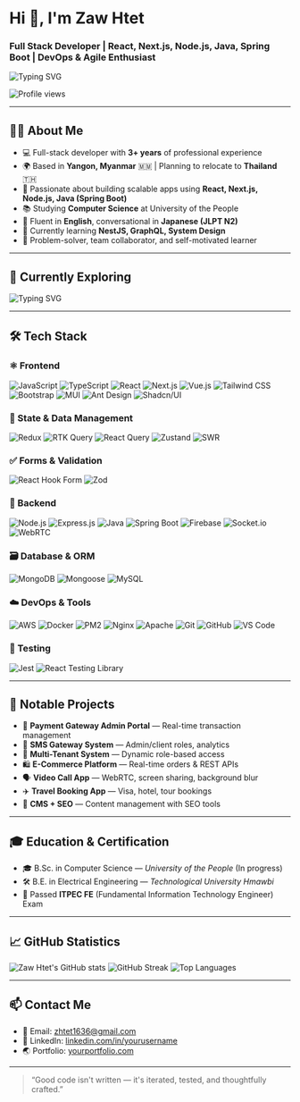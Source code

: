 # Hi 👋, I'm Zaw Htet

### Full Stack Developer | React, Next.js, Node.js, Java, Spring Boot | DevOps & Agile Enthusiast

![Typing SVG](https://readme-typing-svg.demolab.com?font=Fira+Code&pause=1000&width=500&lines=Frontend+%2F+Backend+Engineer;Full+Stack+JavaScript+Developer;React+%2B+Next.js+%2B+Spring+Boot;Always+Learning+New+Tech+%F0%9F%9A%80)

![Profile views](https://komarev.com/ghpvc/?username=zawhtet1636&label=Profile%20views&color=0e75b6&style=flat)

---

## 👨‍💻 About Me

- 💻 Full-stack developer with **3+ years** of professional experience  
- 🌍 Based in **Yangon, Myanmar** 🇲🇲 | Planning to relocate to **Thailand** 🇹🇭  
- 🔧 Passionate about building scalable apps using **React, Next.js, Node.js, Java (Spring Boot)**  
- 📚 Studying **Computer Science** at University of the People  
- 💬 Fluent in **English**, conversational in **Japanese (JLPT N2)**  
- 🌱 Currently learning **NestJS, GraphQL, System Design**  
- 🧠 Problem-solver, team collaborator, and self-motivated learner  

---

## 🤖 Currently Exploring

![Typing SVG](https://readme-typing-svg.demolab.com?font=Fira+Code&pause=1000&width=500&lines=Learning+about+AI+%F0%9F%94%96;Machine+Learning+%F0%9F%92%BB;Deep+Learning+%F0%9F%94%8A;Large+Language+Models+%F0%9F%A7%A0+like+ChatGPT)

---

## 🛠️ Tech Stack

### ⚛️ Frontend
![JavaScript](https://img.shields.io/badge/JavaScript-F7DF1E?style=flat-square&logo=javascript&logoColor=black)
![TypeScript](https://img.shields.io/badge/TypeScript-3178C6?style=flat-square&logo=typescript)
![React](https://img.shields.io/badge/React-61DAFB?style=flat-square&logo=react)
![Next.js](https://img.shields.io/badge/Next.js-000000?style=flat-square&logo=next.js)
![Vue.js](https://img.shields.io/badge/Vue.js-4FC08D?style=flat-square&logo=vue.js)
![Tailwind CSS](https://img.shields.io/badge/Tailwind_CSS-38B2AC?style=flat-square&logo=tailwind-css)
![Bootstrap](https://img.shields.io/badge/Bootstrap-7952B3?style=flat-square&logo=bootstrap)
![MUI](https://img.shields.io/badge/MUI-007FFF?style=flat-square&logo=mui)
![Ant Design](https://img.shields.io/badge/Ant_Design-1677FF?style=flat-square&logo=ant-design)
![Shadcn/UI](https://img.shields.io/badge/Shadcn/UI-8B5CF6?style=flat-square&logo=radix-ui)

### 🧠 State & Data Management
![Redux](https://img.shields.io/badge/Redux-764ABC?style=flat-square&logo=redux)
![RTK Query](https://img.shields.io/badge/RTK_Query-FF4154?style=flat-square&logo=redux)
![React Query](https://img.shields.io/badge/React_Query-FF4154?style=flat-square&logo=react-query)
![Zustand](https://img.shields.io/badge/Zustand-000000?style=flat-square&logo=react)
![SWR](https://img.shields.io/badge/SWR-000000?style=flat-square&logo=vercel)

### ✅ Forms & Validation
![React Hook Form](https://img.shields.io/badge/React_Hook_Form-EC5990?style=flat-square&logo=reacthookform)
![Zod](https://img.shields.io/badge/Zod-8B5CF6?style=flat-square&logo=zod)

### 🔧 Backend
![Node.js](https://img.shields.io/badge/Node.js-339933?style=flat-square&logo=node.js)
![Express.js](https://img.shields.io/badge/Express.js-000000?style=flat-square&logo=express)
![Java](https://img.shields.io/badge/Java-007396?style=flat-square&logo=java)
![Spring Boot](https://img.shields.io/badge/Spring_Boot-6DB33F?style=flat-square&logo=spring)
![Firebase](https://img.shields.io/badge/Firebase-FFCA28?style=flat-square&logo=firebase)
![Socket.io](https://img.shields.io/badge/Socket.io-010101?style=flat-square&logo=socket.io)
![WebRTC](https://img.shields.io/badge/WebRTC-333333?style=flat-square&logo=webrtc)

### 🗃️ Database & ORM
![MongoDB](https://img.shields.io/badge/MongoDB-47A248?style=flat-square&logo=mongodb)
![Mongoose](https://img.shields.io/badge/Mongoose-800000?style=flat-square&logo=mongoose)
![MySQL](https://img.shields.io/badge/MySQL-4479A1?style=flat-square&logo=mysql)

### ☁️ DevOps & Tools
![AWS](https://img.shields.io/badge/AWS-232F3E?style=flat-square&logo=amazon-aws)
![Docker](https://img.shields.io/badge/Docker-2496ED?style=flat-square&logo=docker)
![PM2](https://img.shields.io/badge/PM2-2B037A?style=flat-square&logo=npm)
![Nginx](https://img.shields.io/badge/Nginx-009639?style=flat-square&logo=nginx)
![Apache](https://img.shields.io/badge/Apache-D22128?style=flat-square&logo=apache)
![Git](https://img.shields.io/badge/Git-F05032?style=flat-square&logo=git)
![GitHub](https://img.shields.io/badge/GitHub-181717?style=flat-square&logo=github)
![VS Code](https://img.shields.io/badge/VS_Code-007ACC?style=flat-square&logo=visual-studio-code)

### 🧪 Testing
![Jest](https://img.shields.io/badge/Jest-C21325?style=flat-square&logo=jest)
![React Testing Library](https://img.shields.io/badge/React_Testing_Library-E33332?style=flat-square&logo=testing-library)

---

## 🧩 Notable Projects

- 🔐 **Payment Gateway Admin Portal** — Real-time transaction management  
- 📨 **SMS Gateway System** — Admin/client roles, analytics  
- 🏢 **Multi-Tenant System** — Dynamic role-based access  
- 🛍 **E-Commerce Platform** — Real-time orders & REST APIs  
- 🗣 **Video Call App** — WebRTC, screen sharing, background blur  
- ✈️ **Travel Booking App** — Visa, hotel, tour bookings  
- 🧾 **CMS + SEO** — Content management with SEO tools  

---

## 🎓 Education & Certification

- 🎓 B.Sc. in Computer Science — *University of the People* (In progress)  
- 🛠 B.E. in Electrical Engineering — *Technological University Hmawbi*  
- 🧠 Passed **ITPEC FE** (Fundamental Information Technology Engineer) Exam  

---

## 📈 GitHub Statistics

![Zaw Htet's GitHub stats](https://github-readme-stats.vercel.app/api?username=zawhtet1636&show_icons=true&theme=radical)
![GitHub Streak](https://github-readme-streak-stats.herokuapp.com/?user=zawhtet1636&theme=radical)
![Top Languages](https://github-readme-stats.vercel.app/api/top-langs/?username=zawhtet1636&layout=compact&theme=radical)

---

## 📫 Contact Me

- 📧 Email: [zhtet1636@gmail.com](mailto:zhtet1636@gmail.com)  
- 💼 LinkedIn: [linkedin.com/in/yourusername](https://linkedin.com/in/yourusername)  
- 🌏 Portfolio: [yourportfolio.com](https://yourportfolio.com)  

---

> “Good code isn't written — it's iterated, tested, and thoughtfully crafted.”
